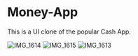 # Money-App

This is a UI clone of the popular Cash App. 

![IMG_1614](https://user-images.githubusercontent.com/29666179/58711143-dba18800-838b-11e9-8e78-1955d63f4e00.PNG)
![IMG_1615](https://user-images.githubusercontent.com/29666179/58711142-dba18800-838b-11e9-90c6-119df4b7b857.PNG)
![IMG_1613](https://user-images.githubusercontent.com/29666179/58711144-dba18800-838b-11e9-9b58-90fe4234d497.PNG)

